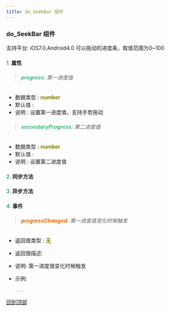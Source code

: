 ```yaml
---
title: do_SeekBar 组件
---
```


### do_SeekBar 组件

 支持平台: iOS7.0,Android4.0
 可以拖动的进度条，取值范围为0~100

#### <font color ='#40A977'>**1.**</font> 属性

>###### <font color ='#42b983'>**progress**</font>: 第一进度值

- 数据类型 : <font color ='#808000'>**number**</font>
- 默认值 : 
- 说明 : 设置第一进度值，支持手势拖动

>###### <font color ='#42b983'>**secondaryProgress**</font>: 第二进度值

- 数据类型 : <font color ='#808000'>**number**</font>
- 默认值 : 
- 说明 : 设置第二进度值

#### <font color ='#40A977'>**2.**</font> 同步方法

#### <font color ='#40A977'>**3.**</font> 异步方法


#### <font color ='#40A977'>**4.**</font> 事件

>###### <font color ='#e96900'>**progressChanged**</font>: 第一进度值变化时候触发

- 返回值类型 : <font color ='#808000'>**无**</font>
- 返回值描述: 
- 说明: 第一进度值变化时候触发
- 示例:

  ```javascript
  ...

  ```

[回到顶部](#top)


